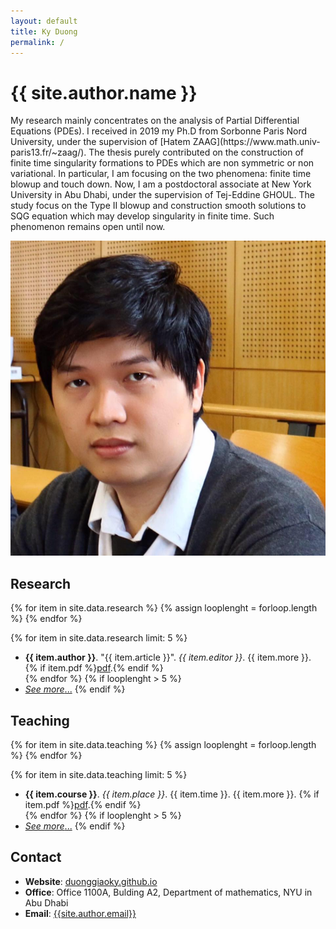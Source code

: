 ```yaml
---
layout: default
title: Ky Duong
permalink: /
---
```


<div class="about">
  <div class="info">
    <h1>{{ site.author.name }}</h1>
    <p>
  My research mainly concentrates  on the analysis of   Partial Differential Equations (PDEs). I received in 2019  my  Ph.D  from Sorbonne Paris Nord University,  under the supervision of  [Hatem ZAAG](https://www.math.univ-paris13.fr/~zaag/).  The thesis  purely contributed on  the construction of   finite time singularity formations to PDEs which are non symmetric or non variational. In particular, I am focusing on the two phenomena:   finite time  blowup and touch down. Now, I am a postdoctoral associate at New York University in Abu Dhabi, under the supervision of  Tej-Eddine GHOUL. The study focus   on the  Type II blowup   and  construction  smooth    solutions  to  SQG equation which may develop  singularity in finite time.     Such  phenomenon  remains open until now.  
    </p>
  </div>
  <div class="captioned-img">
    <img src="images/avatar.jpg" alt="My avatar" />
  </div>
</div>

## <i class="fas fa-university"></i> Research

{% for item in site.data.research %}
  {% assign looplenght = forloop.length %}
{% endfor %}

{% for item in site.data.research limit: 5 %}
  - <strong>{{ item.author }}</strong>. "{{ item.article }}". *{{ item.editor }}*. {{ item.more }}. {% if item.pdf %}<a href="files/pdf/{{ item.pdf }}" target="_blank">pdf</a>.{% endif %} <br />
{% endfor %}
{% if looplenght > 5 %}
  - [_See more_...](/research)
{% endif %}


## <i class="fas fa-chalkboard-teacher"></i> Teaching


{% for item in site.data.teaching %}
  {% assign looplenght = forloop.length %}
{% endfor %}

{% for item in site.data.teaching limit: 5 %}
  - <strong>{{ item.course }}</strong>. _{{ item.place }}_. {{ item.time }}. {{ item.more }}. {% if item.pdf %}<a href="files/pdf/{{ item.pdf }}" target="_blank">pdf</a>.{% endif %} <br />
{% endfor %}
{% if looplenght > 5 %}
  - [_See more_...](/research)
{% endif %}


## <i class="fas fa-mail-bulk"></i> Contact

- **Website**: [duonggiaoky.github.io](https://duonggiaoky.github.io)
- **Office**: Office 1100A,  Bulding A2,  Department of mathematics, NYU in Abu Dhabi 
- **Email**: [{{site.author.email}}](mailto:{{site.author.email}})
